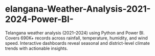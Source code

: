 # elangana-Weather-Analysis-2021-2024-Power-BI-
Telangana weather analysis (2021–2024) using Python and Power BI. Covers 690K+ records across rainfall, temperature, humidity, and wind speed. Interactive dashboards reveal seasonal and district-level climate trends with actionable insights.
